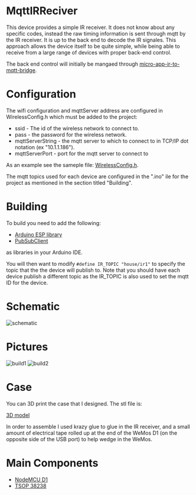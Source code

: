 # MqttIRReciver 

This device provides a simple IR receiver.  It does not 
know about any specific codes, instead the raw timing
information is sent through mqtt by the IR receiver.
It is up to the back end to decode the IR signales.
This approach allows the device itself to be quite simple,
while being able to receive from a large range of devices with
proper back-end control.

The back end control will initially be mangaed through
[micro-app-ir-to-mqtt-bridge](https://github.com/mhdawson/micro-app-ir-to-mqtt-bridge).

# Configuration

The wifi configuration and mqttServer address are configured in
WirelessConfig.h which must be added to the project:

  * ssid - The id of the wireless network to connect to.
  * pass - the password for the wireless network.
  * mqttServerString - the mqtt server to which to connect to in
    TCP/IP dot notation (ex "10.1.1.186").
  * mqttServerPort - port for the mqtt server to connect to 

As an example see the sameple file:
[WirelessConfig.h](https://github.com/mhdawson/arduino-esp8266/blob/master/WirelessConfig.h).

The mqtt topics used for each device are configured in the ".ino"
ile for the project as mentioned in the section titled "Building".

# Building

To build you need to add the following:

* [Arduino ESP library](https://github.com/esp8266/Arduino)
* [PubSubClient](https://github.com/knolleary/pubsubclient)

as libraries in your Arduino IDE.

You will then want to modify `#define IR_TOPIC "house/ir1"` to specify the
topic that the the device will publish to. Note that you should have each
device publish a different topic as the IR_TOPIC is also used to set the
mqtt ID for the device.

# Schematic

![schematic](https://github.com/mhdawson/arduino-esp8266/blob/master/pictures/IR-receiver-circuit.jpg)

# Pictures

![build1](https://github.com/mhdawson/arduino-esp8266/blob/master/pictures/IR-receiver-1.jpg)
![build2](https://github.com/mhdawson/arduino-esp8266/blob/master/pictures/IR-receiver-2.jpg)

# Case 

You can 3D print the case that I designed.  The stl file is:

[3D model](https://github.com/mhdawson/arduino-esp8266/blob/master/pictures/IR%20Case.stl)

In order to assemble I used krazy glue to glue in the IR receiver, and a small
amount of electrical tape rolled up at the end of the WeMos D1
(on the opposite side of the USB port) to help wedge in the WeMos.

# Main Components

* [NodeMCU D1](http://www.ebay.com/itm/NodeMCU-Lua-ESP-12-WeMos-D1-Mini-WIFI-4M-Bytes-Development-Board-Module-ESP8266-/321989574625)
* [TSOP 38238](https://www.vishay.com/docs/82491/tsop382.pdf)
